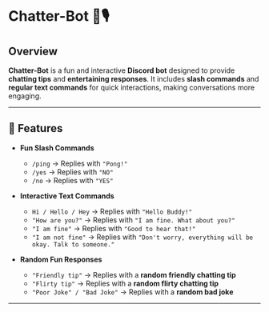 # Chatter-Bot 🤖🎙️  

## Overview  
**Chatter-Bot** is a fun and interactive **Discord bot** designed to provide **chatting tips** and **entertaining responses**. It includes **slash commands** and **regular text commands** for quick interactions, making conversations more engaging.  

---

## 🚀 Features  

- **Fun Slash Commands**  
  - `/ping` → Replies with `"Pong!"`  
  - `/yes` → Replies with `"NO"`  
  - `/no` → Replies with `"YES"`  

- **Interactive Text Commands**  
  - `Hi / Hello / Hey` → Replies with `"Hello Buddy!"`  
  - `"How are you?"` → Replies with `"I am fine. What about you?"`  
  - `"I am fine"` → Replies with `"Good to hear that!"`  
  - `"I am not fine"` → Replies with `"Don't worry, everything will be okay. Talk to someone."`  

- **Random Fun Responses**  
  - `"Friendly tip"` → Replies with a **random friendly chatting tip**  
  - `"Flirty tip"` → Replies with a **random flirty chatting tip**  
  - `"Poor Joke" / "Bad Joke"` → Replies with a **random bad joke**  

---

